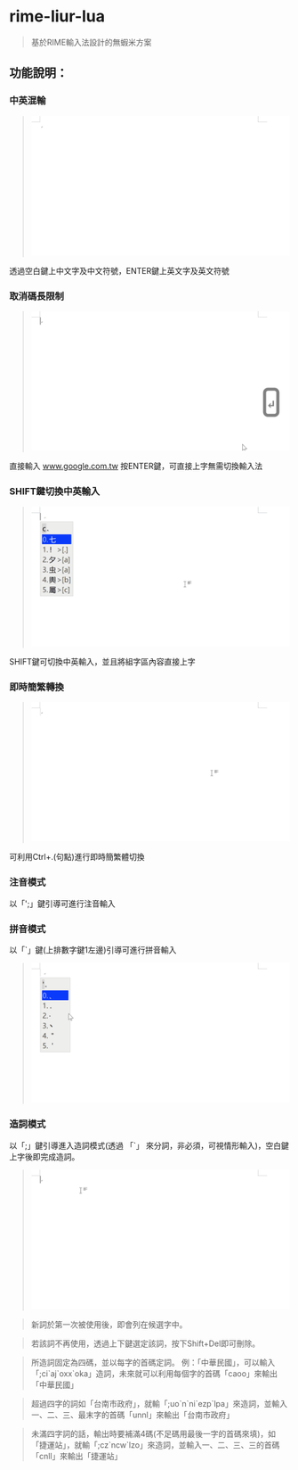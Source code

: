 # rime-liur-lua
>基於RIME輸入法設計的無蝦米方案

## 功能說明：

### 中英混輸
>![中英混輸.gif](https://raw.githubusercontent.com/ianzhuo/ImageCollection/master/%E4%B8%AD%E8%8B%B1%E6%B7%B7%E8%BC%B8.gif)

透過空白鍵上中文字及中文符號，ENTER鍵上英文字及英文符號

### 取消碼長限制
>![取消碼長限制.gif](https://raw.githubusercontent.com/ianzhuo/ImageCollection/master/%E5%8F%96%E6%B6%88%E7%A2%BC%E9%95%B7%E9%99%90%E5%88%B6.gif)

直接輸入 www.google.com.tw 按ENTER鍵，可直接上字無需切換輸入法

### SHIFT鍵切換中英輸入
>![中英切換.gif](https://raw.githubusercontent.com/ianzhuo/ImageCollection/master/%E4%B8%AD%E8%8B%B1%E5%88%87%E6%8F%9B.gif)

SHIFT鍵可切換中英輸入，並且將組字區內容直接上字

### 即時簡繁轉換
>![簡繁體即時轉換.gif](https://raw.githubusercontent.com/ianzhuo/ImageCollection/master/%E7%B0%A1%E7%B9%81%E9%AB%94%E5%8D%B3%E6%99%82%E8%BD%89%E6%8F%9B.gif)

可利用Ctrl+.(句點)進行即時簡繁體切換
### 注音模式
以「';」鍵引導可進行注音輸入
### 拼音模式
以「`」鍵(上排數字鍵1左邊)引導可進行拼音輸入

>![注音拼音模式.gif](https://raw.githubusercontent.com/ianzhuo/ImageCollection/master/%E6%B3%A8%E9%9F%B3%E6%8B%BC%E9%9F%B3%E6%A8%A1%E5%BC%8F.gif)

### 造詞模式
以「;」鍵引導進入造詞模式(透過 「\`」 來分詞，非必須，可視情形輸入)，空白鍵上字後即完成造詞。

>![造詞01.gif](https://raw.githubusercontent.com/ianzhuo/ImageCollection/master/%E9%80%A0%E8%A9%9E01.gif)

>新詞於第一次被使用後，即會列在候選字中。

>若該詞不再使用，透過上下鍵選定該詞，按下Shift+Del即可刪除。

>所造詞固定為四碼，並以每字的首碼定詞。
例：「中華民國」，可以輸入「;ci\`aj\`oxx\`oka」造詞，未來就可以利用每個字的首碼「caoo」來輸出「中華民國」

>超過四字的詞如「台南市政府」，就輸「;uo\`n\`ni\`ezp\`lpa」來造詞，並輸入一、二、三、最末字的首碼「unnl」來輸出「台南市政府」

>未滿四字詞的話，輸出時要補滿4碼(不足碼用最後一字的首碼來填)，如「捷運站」，就輸「;cz\`ncw\`lzo」來造詞，並輸入一、二、三、三的首碼「cnll」來輸出「捷運站」      